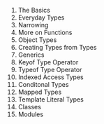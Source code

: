 1. The Basics
2. Everyday Types
3. Narrowing
4. More on Functions
5. Object Types
6. Creating Types from Types
7. Generics
8. Keyof Type Operator
9. Typeof Type Operator
10. Indexed Access Types
11. Conditonal Types
12. Mapped Types
13. Template Literal Types
14. Classes
15. Modules